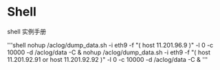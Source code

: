 ﻿# Shell
shell 实例手册


'''shell
nohup /aclog/dump_data.sh -i eth9  -f "( host 11.201.96.9 )" -l 0 -c 10000 -d /aclog/data -C &
nohup /aclog/dump_data.sh -i eth9  -f "( host 11.201.92.91  or host  11.201.92.92 )" -l 0 -c 10000 -d /aclog/data -C &
'''
